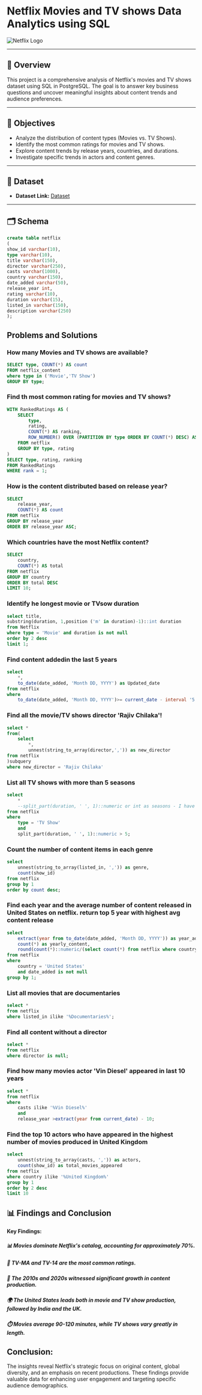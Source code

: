 # Netflix Movies and TV shows Data Analytics using SQL
![Netflix Logo](https://github.com/sanmyyung/Netflix_sql_project/blob/main/netflix.jpg)

---

## 📌 Overview
This project is a comprehensive analysis of Netflix's movies and TV shows dataset using SQL in PostgreSQL. The goal is to answer key business questions and uncover meaningful insights about content trends and audience preferences.

---

## 🎯 Objectives
- Analyze the distribution of content types (Movies vs. TV Shows).
- Identify the most common ratings for movies and TV shows.
- Explore content trends by release years, countries, and durations.
- Investigate specific trends in actors and content genres.

---

## 📂 Dataset
- **Dataset Link:** [Dataset](https://github.com/sanmyyung/Netflix_sql_project/blob/main/netflix_titles.csv)

---

## 🗂️ Schema
```sql
create table netflix
(
show_id varchar(10),
type varchar(10),
title varchar(150),
director varchar(250),
casts varchar(1000),
country varchar(150),
date_added varchar(50),
release_year int,
rating varchar(10),
duration varchar(15),
listed_in varchar(150),
description varchar(250)
);
```
##  Problems and Solutions
### How many Movies and TV shows are available?
```sql
SELECT type, COUNT(*) AS count
FROM netflix_content
where type in ('Movie','TV Show')
GROUP BY type;
```

### Find th most common rating for movies and TV shows?
```sql
WITH RankedRatings AS (
    SELECT 
        type, 
        rating, 
        COUNT(*) AS ranking,
        ROW_NUMBER() OVER (PARTITION BY type ORDER BY COUNT(*) DESC) AS rank
    FROM netflix
    GROUP BY type, rating
)
SELECT type, rating, ranking
FROM RankedRatings
WHERE rank = 1;
```

### How is the content distributed based on release year?
```sql
SELECT
    release_year,
    COUNT(*) AS count
FROM netflix
GROUP BY release_year
ORDER BY release_year ASC;
```

### Which countries have the most Netflix content?
```sql
SELECT
    country,
    COUNT(*) AS total
FROM netflix
GROUP BY country
ORDER BY total DESC
LIMIT 10;
```

### Identify he longest movie or TVsow duration
```sql
select title,  
substring(duration, 1,position ('m' in duration)-1)::int duration
from Netflix
where type = 'Movie' and duration is not null
order by 2 desc
limit 1;
```

### Find content addedin the last 5 years
```sql
select 
	*,
	to_date(date_added, 'Month DD, YYYY') as Updated_date
from netflix
where 
	to_date(date_added, 'Month DD, YYYY')>= current_date - interval '5 years';
```

### Find all the movie/TV shows director 'Rajiv Chilaka'!
```sql
select *
from(
	select
		*,
		unnest(string_to_array(director,',')) as new_director
from netflix
)subquery
where new_director = 'Rajiv Chilaka'
```

### List all TV shows with more than 5 seasons
```sql
select 
	*
	--split_part(duration, ' ', 1)::numeric or int as seasons - I have to split the duration at spaces and extract the first part
from netflix
where
	type = 'TV Show'
	and
	split_part(duration, ' ', 1)::numeric > 5;
```

### Count the number of content items in each genre
```sql
select 
	unnest(string_to_array(listed_in, ',')) as genre,
	count(show_id)
from netflix
group by 1
order by count desc;
```

### Find each year and the average number of content released in United States on netflix. return top 5 year with highest avg content release
```sql
select
	extract(year from to_date(date_added, 'Month DD, YYYY')) as year_added,
	count(*) as yearly_content,
	round(count(*)::numeric/(select count(*) from netflix where country ='United States')::numeric * 100, 2) as avg_content_per_year
from netflix
where 
	country = 'United States'
	and date_added is not null
group by 1;
```

### List all movies that are documentaries
```sql
select * 
from netflix
where listed_in ilike '%Documentaries%';
```

### Find all content without a director
```sql
select * 
from netflix
where director is null;
```

### Find how many movies actor 'Vin Diesel' appeared in last 10 years
```sql
select *
from netflix
where 
	casts ilike '%Vin Diesel%'
	and 
	release_year >extract(year from current_date) - 10;
```

### Find the top 10 actors who have appeared in the highest number of movies produced in United Kingdom
```sql
select 
	unnest(string_to_array(casts, ',')) as actors,
	count(show_id) as total_movies_appeared
from netflix
where country ilike '%United Kingdom%'
group by 1
order by 2 desc
limit 10
```

## 📊 Findings and Conclusion
#### Key Findings:
##### 📊 Movies dominate Netflix's catalog, accounting for approximately 70%.
##### 🌟 TV-MA and TV-14 are the most common ratings.
##### 📅 The 2010s and 2020s witnessed significant growth in content production.
##### 🌍 The United States leads both in movie and TV show production, followed by India and the UK.
##### ⏱️ Movies average 90-120 minutes, while TV shows vary greatly in length.

## Conclusion:
The insights reveal Netflix's strategic focus on original content, global diversity, and an emphasis on recent productions. These findings provide valuable data for enhancing user engagement and targeting specific audience demographics.

